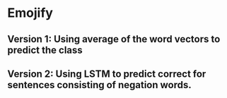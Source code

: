 # Emojify

## Version 1: Using average of the word vectors to predict the class

## Version 2: Using LSTM to predict correct for sentences consisting of negation words.
